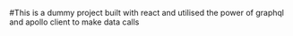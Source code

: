 #This is a dummy project built with react and utilised the power of graphql and apollo client to make data calls